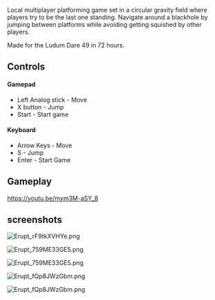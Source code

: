 Local multiplayer platforming game set in a circular gravity field where players try to be the last one standing. Navigate around a blackhole by jumping between platforms while avoiding getting squished by other players.

Made for the Ludum Dare 49 in 72 hours.

## Controls

#### Gamepad
* Left Analog stick - Move
* X button - Jump
* Start - Start game

#### Keyboard
* Arrow Keys - Move
* S - Jump
* Enter - Start Game


## Gameplay

https://youtu.be/mym3M-aSY_8


## screenshots

![Erupt_rF9tkXVHYe.png](https://i.imgur.com/YcHNuQO.png)



![Erupt_759ME33GE5.png](https://i.imgur.com/4O2Xvwl.png)

![Erupt_759ME33GE5.png](https://i.imgur.com/g9vPR6L.png)

![Erupt_fQp8JWzGbm.png](https://i.imgur.com/PSJxYNU.png)

![Erupt_fQp8JWzGbm.png](https://i.imgur.com/uUdbxqs.png)

